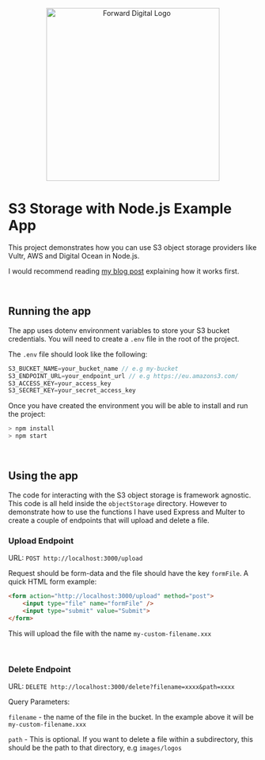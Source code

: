 <p align="center">
  <a href="https://forwardigital.co.uk/" target="blank"><img src="https://forwardigital.co.uk/logos/logo.svg" width="350" alt="Forward Digital Logo" /></a>
</p>

# S3 Storage with Node.js Example App
This project demonstrates how you can use S3 object storage providers like Vultr, AWS and Digital Ocean in Node.js. 

I would recommend reading [my blog post]('https://forwardigital.co.uk/blog/using-an-s3-object-storage-provider-in-nodejs') explaining how it works first.

<br />

## Running the app
The app uses dotenv environment variables to store your S3 bucket credentials. You will need to create a ``.env`` file in the root of the project. 

The ``.env`` file should look like the following:
```js
S3_BUCKET_NAME=your_bucket_name // e.g my-bucket
S3_ENDPOINT_URL=your_endpoint_url // e.g https://eu.amazons3.com/
S3_ACCESS_KEY=your_access_key
S3_SECRET_KEY=your_secret_access_key
```

Once you have created the environment you will be able to install and run the project:
```js
> npm install
> npm start
```

<br />

## Using the app
The code for interacting with the S3 object storage is framework agnostic. This code is all held inside the ``objectStorage``
directory. However to demonstrate how to use the functions I have used Express and Multer to create a couple of endpoints
that will upload and delete a file.

### Upload Endpoint
URL: ``POST http://localhost:3000/upload``

Request should be form-data and the file should have the key ``formFile``. A quick HTML form example:
```html
<form action="http://localhost:3000/upload" method="post">
    <input type="file" name="formFile" />
    <input type="submit" value="Submit">
</form>
```

This will upload the file with the name ``my-custom-filename.xxx``

<br />

### Delete Endpoint

URL: ``DELETE http://localhost:3000/delete?filename=xxxx&path=xxxx``

Query Parameters:

``filename`` - the name of the file in the bucket. In the example above it will be ``my-custom-filename.xxx``

``path`` - This is optional. If you want to delete a file within a subdirectory, this should be the path to that directory, e.g ``images/logos``

